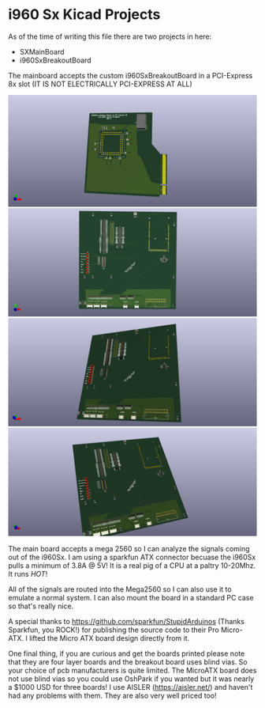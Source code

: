 # i960 Sx Kicad Projects

As of the time of writing this file there are two projects in here:

- SXMainBoard 
- i960SxBreakoutBoard

The mainboard accepts the custom i960SxBreakoutBoard in a PCI-Express 8x slot
(IT IS NOT ELECTRICALLY PCI-EXPRESS AT ALL)

![80960Sx PLCC84 PCI-E Card](i960SxBreakoutBoard/i960SxBreakoutBoard.png)
!["Hanekawa" 80960Sx MicroATX Research Motherboard](SXMainBoard/SXMainBoard.png)
!["Hanekawa" 80960Sx MicroATX Research Motherboard](SXMainBoard/SXMainBoard2.png)
!["Hanekawa" 80960Sx MicroATX Research Motherboard](SXMainBoard/SXMainBoard3.png)

The main board accepts a mega 2560 so I can analyze the signals coming out of
the i960Sx. I am using a sparkfun ATX connector becuase the i960Sx pulls a
minimum of 3.8A @ 5V! It is a real pig of a CPU at a paltry 10-20Mhz. It runs
_HOT_!

All of the signals are routed into the Mega2560 so I can also use it to emulate
a normal system. I can also mount the board in a standard PC case so that's
really nice.

A special thanks to https://github.com/sparkfun/StupidArduinos (Thanks
Sparkfun, you ROCK!) for publishing the source code to their Pro Micro-ATX. I
lifted the Micro ATX board design directly from it. 

One final thing, if you are curious and get the boards printed please note that
they are four layer boards and the breakout board uses blind vias. So your
choice of pcb manufacturers is quite limited. The MicroATX board does not use
blind vias so you could use OshPark if you wanted but it was nearly a $1000 USD
for three boards! I use AISLER (https://aisler.net/) and haven't had any problems with them. 
They are also very well priced too!
